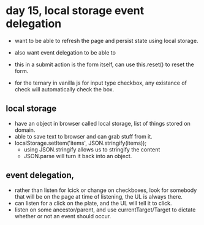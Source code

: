 # day 15, local storage event delegation
- want to be able to refresh the page and persist state using local storage.
- also want event delegation to be able to 

- this in a submit action is the form itself, can use this.reset() to reset the form.

- for the ternary in vanilla js for input type checkbox, any existance of check will automatically check the box.

## local storage
- have an object in browser called local storage, list of things stored on domain.
- able to save text to browser and can grab stuff from it.
- localStorage.setItem('items', JSON.stringify(items));
  - using JSON.stringify allows us to stringify the content
  - JSON.parse will turn it back into an object.

## event delegation, 
- rather than listen for lcick or change on checkboxes, look for somebody that will be on the page at time of listening, the UL is always there.
- can listen for a click on the plate, and the UL will tell it to click.
- listen on some ancestor/parent, and use currentTarget/Target to dictate whether or not an event should occur.
